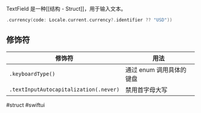 TextField 是一种[[结构 - Struct]]，用于输入文本。

```swift
.currency(code: Locale.current.currency?.identifier ?? "USD"))
```

## 修饰符

| 修饰符 | 用法 |
| ---- | ---- |
| `.keyboardType()` | 通过 enum 调用具体的键盘 |
| `.textInputAutocapitalization(.never)` | 禁用首字母大写 |

#struct #swiftui 